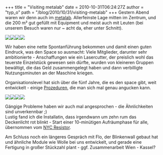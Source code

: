 +++
title = "Visiting metalab"
date = 2010-10-31T06:24:27Z
author = "typ_o"
path = "/blog/2010/10/31/visiting-metalab"
+++
Gestern Abend waren wir denn auch im [metalab](https://metalab.at/).
Allerfeinste Lage mitten im Zentrum, und die 200 m² gut gefüllt mit
Equipment und meist auch mit Leuten (bei unserem Besuch waren nur \~
acht da, eher unter Schnitt).

[![](https://flipdot.org/blog/uploads/IMAG0588.serendipityThumb.jpg)](https://flipdot.org/blog/uploads/IMAG0588.jpg)[![](https://flipdot.org/blog/uploads/IMAG0589.serendipityThumb.jpg)](https://flipdot.org/blog/uploads/IMAG0589.jpg)[![](https://flipdot.org/blog/uploads/IMAG0590.serendipityThumb.jpg)](https://flipdot.org/blog/uploads/IMAG0590.jpg)[![](https://flipdot.org/blog/uploads/IMAG0577.serendipityThumb.jpg)](https://flipdot.org/blog/uploads/IMAG0577.jpg)

Wir haben eine nette Spontanführung bekommen und damit einen guten
Eindruck, was den Space so ausmacht: Viele Mitglieder, darunter sehr
ambitionierte - Anschaffungen wie ein Lasercutter, der preislich wohl
das teuerste Einzelstück gewesen sein dürfte, wurden von kleineren
Gruppen bewältigt, die das Geld zusammengelegt haben und dann
verbilligte Nutzungsminuten an der Maschine kriegen.

Organisationslevel hat sich über die fünf Jahre, die es den space gibt,
weit entwickelt - einige
[Prozeduren](https://metalab.at/wiki/Kategorie:Prozeduren), die man sich
mal genau angucken kann.

[![](https://flipdot.org/blog/uploads/IMAG0593.serendipityThumb.jpg)](https://flipdot.org/blog/uploads/IMAG0593.jpg)[![](https://flipdot.org/blog/uploads/IMAG0578.serendipityThumb.jpg)](https://flipdot.org/blog/uploads/IMAG0578.jpg)[![](https://flipdot.org/blog/uploads/IMAG0579.serendipityThumb.jpg)](https://flipdot.org/blog/uploads/IMAG0579.jpg)[![](https://flipdot.org/blog/uploads/IMAG0580.serendipityThumb.jpg)](https://flipdot.org/blog/uploads/IMAG0580.jpg)

Gängige Probleme haben wir auch mal angesprochen - die Ähnlichkeiten
sind unverkennbar ;)  
Lustig fand ich die Installatin, dass irgendwann um zehn rum das
Deckenlicht rot blinkt - Start einer 10-minütigen Aufräumphase für alle,
übernommen vom [NYC Resistor](https://www.nycresistor.com/).

Am Schluss noch ein längeres Gespräch mit Flo, der Blinkenwall gebaut
hat und ähnliche Module wie Wolle bei uns entwickelt, und gerade eine
Fertigung in großer Stückzahl plant - ggf. Zusammenarbeit Wien - Kassel?
